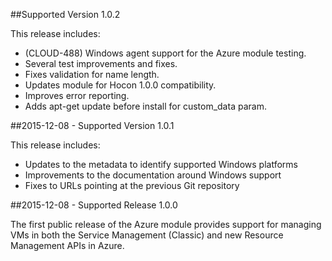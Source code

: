 ##Supported Version 1.0.2

This release includes:
* (CLOUD-488) Windows agent support for the Azure module testing.
* Several test improvements and fixes.
* Fixes validation for name length.
* Updates module for Hocon 1.0.0 compatibility.
* Improves error reporting.
* Adds apt-get update before install for custom_data param.

##2015-12-08 - Supported Version 1.0.1

This release includes:

* Updates to the metadata to identify supported Windows platforms
* Improvements to the documentation around Windows support
* Fixes to URLs pointing at the previous Git repository

##2015-12-08 - Supported Release 1.0.0

The first public release of the Azure module provides support for
managing VMs in both the Service Management (Classic) and new Resource
Management APIs in Azure.

